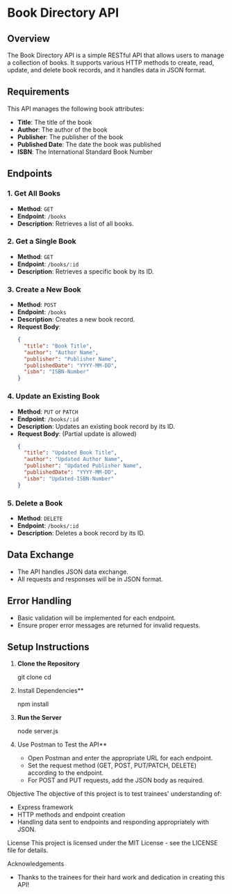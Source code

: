 # Book Directory API

## Overview
The Book Directory API is a simple RESTful API that allows users to manage a collection of books. It supports various HTTP methods to create, read, update, and delete book records, and it handles data in JSON format.

## Requirements
This API manages the following book attributes:
- **Title**: The title of the book
- **Author**: The author of the book
- **Publisher**: The publisher of the book
- **Published Date**: The date the book was published
- **ISBN**: The International Standard Book Number

## Endpoints

### 1. Get All Books
- **Method**: `GET`
- **Endpoint**: `/books`
- **Description**: Retrieves a list of all books.

### 2. Get a Single Book
- **Method**: `GET`
- **Endpoint**: `/books/:id`
- **Description**: Retrieves a specific book by its ID.

### 3. Create a New Book
- **Method**: `POST`
- **Endpoint**: `/books`
- **Description**: Creates a new book record.
- **Request Body**: 
  ```json
  {
    "title": "Book Title",
    "author": "Author Name",
    "publisher": "Publisher Name",
    "publishedDate": "YYYY-MM-DD",
    "isbn": "ISBN-Number"
  }
  ```

### 4. Update an Existing Book
- **Method**: `PUT` or `PATCH`
- **Endpoint**: `/books/:id`
- **Description**: Updates an existing book record by its ID.
- **Request Body**: (Partial update is allowed)
  ```json
  {
    "title": "Updated Book Title",
    "author": "Updated Author Name",
    "publisher": "Updated Publisher Name",
    "publishedDate": "YYYY-MM-DD",
    "isbn": "Updated-ISBN-Number"
  }
  ```

### 5. Delete a Book
- **Method**: `DELETE`
- **Endpoint**: `/books/:id`
- **Description**: Deletes a book record by its ID.

## Data Exchange
- The API handles JSON data exchange.
- All requests and responses will be in JSON format.

## Error Handling
- Basic validation will be implemented for each endpoint.
- Ensure proper error messages are returned for invalid requests.

## Setup Instructions

1. **Clone the Repository**
   
   git clone <repository-url>
   cd <repository-directory>
  

2. Install Dependencies**
  
   npm install
 

3. **Run the Server**
   
   node server.js
  

4. Use Postman to Test the API**
   - Open Postman and enter the appropriate URL for each endpoint.
   - Set the request method (GET, POST, PUT/PATCH, DELETE) according to the endpoint.
   - For POST and PUT requests, add the JSON body as required.

Objective
The objective of this project is to test trainees' understanding of:
- Express framework
- HTTP methods and endpoint creation
- Handling data sent to endpoints and responding appropriately with JSON.

License
This project is licensed under the MIT License - see the LICENSE file for details.

Acknowledgements
- Thanks to the trainees for their hard work and dedication in creating this API!
